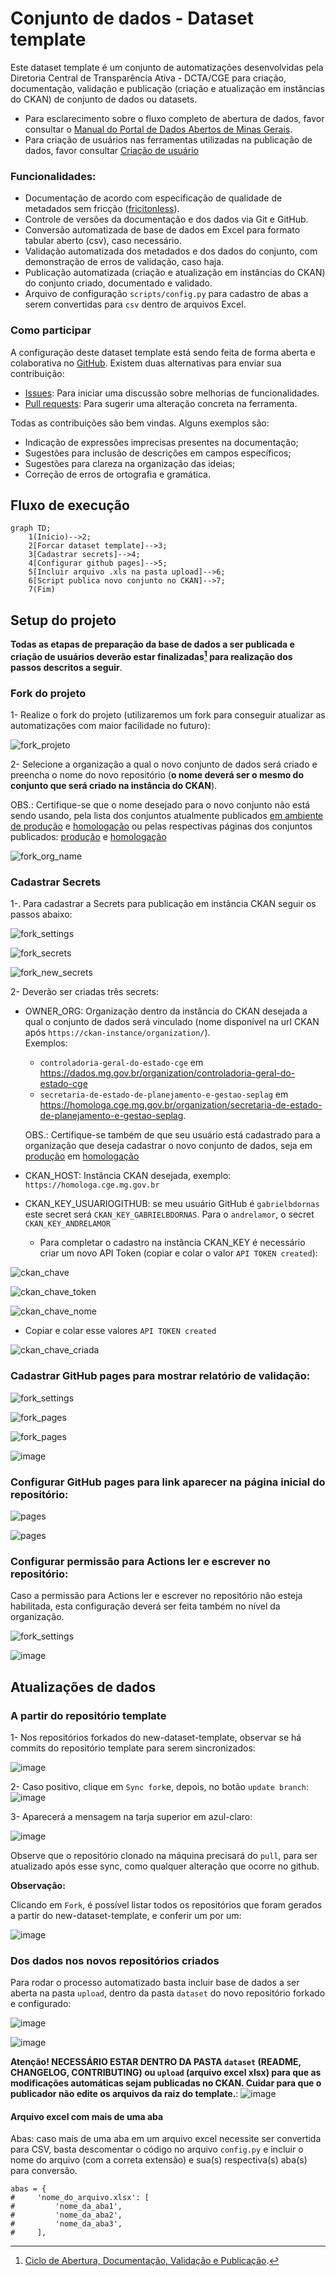 # Conjunto de dados - Dataset template

Este dataset template é um conjunto de automatizações desenvolvidas pela Diretoria Central de Transparência Ativa - DCTA/CGE para criação, documentação, validação e publicação (criação e atualização em instâncias do CKAN) de conjunto de dados ou datasets.

- Para esclarecimento sobre o fluxo completo de abertura de dados, favor consultar o [Manual do Portal de Dados Abertos de Minas Gerais](https://transparencia-mg.github.io/manual-dados-mg).
- Para criação de usuários nas ferramentas utilizadas na publicação de dados, favor consultar [Criação de usuário](https://github.com/transparencia-mg/handbook/blob/main/docs/posts/20230920_criacao_usuario_git_dadosmg.md)

### Funcionalidades:

- Documentação de acordo com especificação de qualidade de metadados sem fricção ([fricitonless](https://specs.frictionlessdata.io/#overview)).
- Controle de versões da documentação e dos dados via Git e GitHub.
- Conversão automatizada de base de dados em Excel para formato tabular aberto (csv), caso necessário.
- Validação automatizada dos metadados e dos dados do conjunto, com demonstração de erros de validação, caso haja.
- Publicação automatizada (criação e atualização em instâncias do CKAN) do conjunto criado, documentado e validado.
- Arquivo de configuração `scripts/config.py` para cadastro de abas a serem convertidas para `csv` dentro de arquivos Excel.

### Como participar

A configuração deste dataset template está sendo feita de forma aberta e colaborativa no [GitHub](https://github.com/transparencia-mg/new-dataset-template).
Existem duas alternativas para enviar sua contribuição:

- [Issues](https://github.com/transparencia-mg/new-dataset-template/issues): Para iniciar uma discussão sobre melhorias de funcionalidades.
- [Pull requests](https://github.com/transparencia-mg/new-dataset-template/pulls): Para sugerir uma alteração concreta na ferramenta.

Todas as contribuições são bem vindas. Alguns exemplos são:

* Indicação de expressões imprecisas presentes na documentação;
* Sugestões para inclusão de descrições em campos específicos;
* Sugestões para clareza na organização das ideias;
* Correção de erros de ortografia e gramática.

## Fluxo de execução

```mermaid
graph TD;
    1(Início)-->2;
    2[Forcar dataset template]-->3;
    3[Cadastrar secrets]-->4;
    4[Configurar github pages]-->5;
    5[Incluir arquivo .xls na pasta upload]-->6;
    6[Script publica novo conjunto no CKAN]-->7;
    7(Fim)
```

## Setup do projeto

**Todas as etapas de preparação da base de dados a ser publicada e criação de usuários deverão estar finalizadas[^1] para realização dos passos descritos a seguir**.

### Fork do projeto

1- Realize o fork do projeto (utilizaremos um fork para conseguir atualizar as automatizações com maior facilidade no futuro):

![fork_projeto](https://imgur.com/uOZlh8a.png)

2- Selecione a organização a qual o novo conjunto de dados será criado e preencha o nome do novo repositório (**o nome deverá ser o mesmo do conjunto que será criado na instância do CKAN**).


  OBS.: Certifique-se que o nome desejado para o novo conjunto não está sendo usando, pela lista dos conjuntos atualmente publicados [em ambiente de produção](https://dados.mg.gov.br/api/3/action/package_list) e [homologação](https://homologa.cge.mg.gov.br/api/3/action/package_list) ou pelas respectivas páginas dos conjuntos publicados: [produção](https://dados.mg.gov.br/dataset/) e [homologação](https://homologa.cge.mg.gov.br/dataset/)

![fork_org_name](https://imgur.com/bqSjsyQ.png)

### Cadastrar Secrets

1-. Para cadastrar a Secrets para publicação em instância CKAN seguir os passos abaixo:

![fork_settings](https://imgur.com/I3OFQwu.png)

![fork_secrets](https://imgur.com/aan0HNd.png)

![fork_new_secrets](https://imgur.com/Xg2TLCd.png)

2- Deverão ser criadas três secrets:

- OWNER_ORG: Organização dentro da instância do CKAN desejada a qual o conjunto de dados será vinculado (nome disponível na url CKAN após `https://ckan-instance/organization/`).<br>
  Exemplos:
  - `controladoria-geral-do-estado-cge` em https://dados.mg.gov.br/organization/controladoria-geral-do-estado-cge
  - `secretaria-de-estado-de-planejamento-e-gestao-seplag` em https://homologa.cge.mg.gov.br/organization/secretaria-de-estado-de-planejamento-e-gestao-seplag.

  OBS.: Certifique-se também de que seu usuário está cadastrado para a organização que deseja cadastrar o novo conjunto de dados, seja em [produção](https://dados.mg.gov.br/dashboard/organizations) em [homologação](https://homologa.cge.mg.gov.br/dashboard/organizations)

- CKAN_HOST: Instância CKAN desejada, exemplo: `https://homologa.cge.mg.gov.br`
- CKAN_KEY_USUARIOGITHUB: se meu usuário GitHub é `gabrielbdornas` este secret será `CKAN_KEY_GABRIELBDORNAS`. Para o `andrelamor`, o secret `CKAN_KEY_ANDRELAMOR`

    - Para completar o cadastro na instância CKAN_KEY é necessário criar um novo API Token (copiar e colar o valor `API TOKEN created`):

![ckan_chave](https://imgur.com/Dr1VxG8.png)

![ckan_chave_token](https://imgur.com/TpUQoLM.png)

![ckan_chave_nome](https://imgur.com/AwD8hgc.png)

  - Copiar e colar esse valores `API TOKEN created`

![ckan_chave_criada](https://imgur.com/4qgD7HS.png)

### Cadastrar GitHub pages para mostrar relatório de validação:

![fork_settings](https://imgur.com/I3OFQwu.png)

![fork_pages](https://imgur.com/QMSmQ78.png)

![fork_pages](https://imgur.com/dHStfzi.png)

![image](https://github.com/transparencia-mg/new-dataset-template/assets/49699290/f66216ef-4faa-426d-8d49-002dcb5b9de0)

### Configurar GitHub pages para link aparecer na página inicial do repositório:

![pages](https://imgur.com/VtduVFv.png)

![pages](https://imgur.com/TYN8J2Z.png)

### Configurar permissão para Actions ler e escrever no repositório:

Caso a permissão para Actions ler e escrever no repositório não esteja habilitada, esta configuração deverá ser feita também no nível da organização.

![fork_settings](https://imgur.com/I3OFQwu.png)

![image](https://github.com/transparencia-mg/new-dataset-template/assets/49699290/7e5f739a-1b15-4bd1-a225-1cd75655d80b)

## Atualizações de dados

### A partir do repositório template

1- Nos repositórios forkados do new-dataset-template, observar se há commits do repositório template para serem sincronizados:

![image](https://github.com/transparencia-mg/new-dataset-template/assets/52294411/060715a7-e1e1-43a3-9a76-9286f20b4807)


2- Caso positivo, clique em `Sync fork`e, depois, no botão `update branch`:
![image](https://github.com/transparencia-mg/new-dataset-template/assets/52294411/82642ae9-7d97-4e84-9603-6701e4591cb6)

3- Aparecerá a mensagem na tarja superior em azul-claro:

![image](https://github.com/transparencia-mg/new-dataset-template/assets/52294411/5a259c7e-61ab-42cc-ae0e-dadce259778e)

Observe que o repositório clonado na máquina precisará do `pull`, para ser atualizado após esse sync, como qualquer alteração que ocorre no github.

**Observação:**

Clicando em `Fork`, é possível listar todos os repositórios que foram gerados a partir do new-dataset-template, e conferir um por um:

![image](https://github.com/transparencia-mg/new-dataset-template/assets/52294411/55a59bac-d1b4-4383-ad0d-cb5dcfc5ac3d)

### Dos dados nos novos repositórios criados

Para rodar o processo automatizado basta incluir base de dados a ser aberta na pasta `upload`, dentro da pasta `dataset` do novo repositório forkado e configurado:

![image](https://github.com/transparencia-mg/new-dataset-template/assets/52294411/f70225bc-a887-479e-bf1e-dacfc4975004)

![image](https://github.com/transparencia-mg/new-dataset-template/assets/52294411/7830e2fb-b2bf-434c-87b3-e366e5efa7a1)

**Atenção! NECESSÁRIO ESTAR DENTRO DA PASTA `dataset` (README, CHANGELOG, CONTRIBUTING) ou `upload` (arquivo excel xlsx) para que as modificações automáticas sejam publicadas no CKAN. Cuidar para que o publicador não edite os arquivos da raiz do template.**:
![image](https://github.com/transparencia-mg/new-dataset-template/assets/52294411/3e0dd4fa-cd29-420e-b9b7-1b1c888802e5)

#### Arquivo excel com mais de uma aba

Abas: caso mais de uma aba em um arquivo excel necessite ser convertida para CSV, basta descomentar o código no arquivo `config.py` e incluir o nome do arquivo (com a correta extensão) e sua(s) respectiva(s) aba(s) para conversão.
````
abas = {
#     'nome_do_arquivo.xlsx': [
#         'nome_da_aba1',
#         'nome_da_aba2',
#         'nome_da_aba3',
#     ],
````

[^1]: [Ciclo de Abertura, Documentação, Validação e Publicação](https://transparencia-mg.github.io/manual-dados-mg/0.1/2.%20Ciclo%20de%20publica%C3%A7%C3%A3o%20de%20dados/006_etapas_abertura/).
